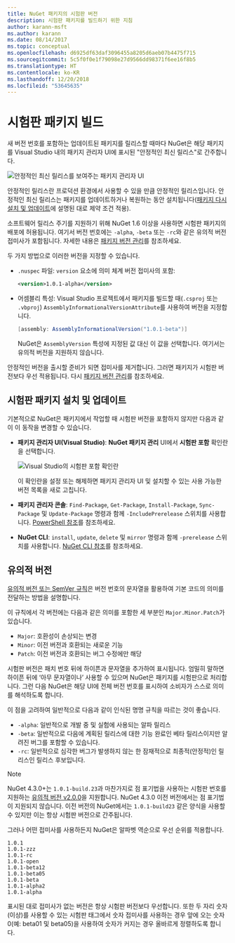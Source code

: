 ```yaml
---
title: NuGet 패키지의 시험판 버전
description: 시험판 패키지를 빌드하기 위한 지침
author: karann-msft
ms.author: karann
ms.date: 08/14/2017
ms.topic: conceptual
ms.openlocfilehash: d6925df63daf3096455a8205d6aeb07b4475f715
ms.sourcegitcommit: 5c5f0f0e1f79098e27d9566dd98371f6ee16f8b5
ms.translationtype: HT
ms.contentlocale: ko-KR
ms.lasthandoff: 12/20/2018
ms.locfileid: "53645635"
---
```

# <a name="building-pre-release-packages"></a>시험판 패키지 빌드

새 버전 번호를 포함하는 업데이트된 패키지를 릴리스할 때마다 NuGet은 해당 패키지를 Visual Studio 내의 패키지 관리자 UI에 표시된 "안정적인 최신 릴리스"로 간주합니다.

![안정적인 최신 릴리스를 보여주는 패키지 관리자 UI](media/Prerelease_01-LatestStable.png)

안정적인 릴리스란 프로덕션 환경에서 사용할 수 있을 만큼 안정적인 릴리스입니다. 안정적인 최신 릴리스는 패키지를 업데이트하거나 복원하는 동안 설치됩니다([패키지 다시 설치 및 업데이트](../consume-packages/reinstalling-and-updating-packages.md)에 설명된 대로 제약 조건 적용).

소프트웨어 릴리스 주기를 지원하기 위해 NuGet 1.6 이상을 사용하면 시험판 패키지의 배포에 허용됩니다. 여기서 버전 번호에는 `-alpha`, `-beta` 또는 `-rc`와 같은 유의적 버전 접미사가 포함됩니다. 자세한 내용은 [패키지 버전 관리](../reference/package-versioning.md#pre-release-versions)를 참조하세요.

두 가지 방법으로 이러한 버전을 지정할 수 있습니다.

- `.nuspec` 파일: `version` 요소에 의미 체계 버전 접미사의 포함:

    ```xml
    <version>1.0.1-alpha</version>
    ```

- 어셈블리 특성: Visual Studio 프로젝트에서 패키지를 빌드할 때(`.csproj` 또는 `.vbproj`) `AssemblyInformationalVersionAttribute`를 사용하여 버전을 지정합니다.

    ```cs
    [assembly: AssemblyInformationalVersion("1.0.1-beta")]
    ```

    NuGet은 `AssemblyVersion` 특성에 지정된 값 대신 이 값을 선택합니다. 여기서는 유의적 버전을 지원하지 않습니다.

안정적인 버전을 출시할 준비가 되면 접미사를 제거합니다. 그러면 패키지가 시험판 버전보다 우선 적용됩니다. 다시 [패키지 버전 관리](../reference/package-versioning.md#pre-release-versions)를 참조하세요.

## <a name="installing-and-updating-pre-release-packages"></a>시험판 패키지 설치 및 업데이트

기본적으로 NuGet은 패키지에서 작업할 때 시험판 버전을 포함하지 않지만 다음과 같이 이 동작을 변경할 수 있습니다.

- **패키지 관리자 UI(Visual Studio)**: **NuGet 패키지 관리** UI에서 **시험판 포함** 확인란을 선택합니다.

    ![Visual Studio의 시험판 포함 확인란](media/Prerelease_02-CheckPrerelease.png)

    이 확인란을 설정 또는 해제하면 패키지 관리자 UI 및 설치할 수 있는 사용 가능한 버전 목록을 새로 고칩니다.

- **패키지 관리자 콘솔**: `Find-Package`, `Get-Package`, `Install-Package`, `Sync-Package` 및 `Update-Package` 명령과 함께 `-IncludePrerelease` 스위치를 사용합니다. [PowerShell 참조](../tools/powershell-reference.md)를 참조하세요.

- **NuGet CLI**: `install`, `update`, `delete` 및 `mirror` 명령과 함께 `-prerelease` 스위치를 사용합니다. [NuGet CLI 참조](../tools/nuget-exe-cli-reference.md)를 참조하세요.

## <a name="semantic-versioning"></a>유의적 버전

[유의적 버전 또는 SemVer 규칙](http://semver.org/spec/v1.0.0.html)은 버전 번호의 문자열을 활용하여 기본 코드의 의미를 전달하는 방법을 설명합니다.

이 규칙에서 각 버전에는 다음과 같은 의미를 포함한 세 부분인 `Major.Minor.Patch`가 있습니다.

- `Major`: 호환성이 손상되는 변경
- `Minor`: 이전 버전과 호환되는 새로운 기능
- `Patch`: 이전 버전과 호환되는 버그 수정에만 해당

시험판 버전은 패치 번호 뒤에 하이픈과 문자열을 추가하여 표시됩니다. 엄밀히 말하면 하이픈 뒤에 ‘아무 문자열이나’ 사용할 수 있으며 NuGet은 패키지를 시험판으로 처리합니다. 그런 다음 NuGet은 해당 UI에 전체 버전 번호를 표시하여 소비자가 스스로 의미를 해석하도록 합니다.

이 점을 고려하여 일반적으로 다음과 같이 인식된 명명 규칙을 따르는 것이 좋습니다.

- `-alpha`: 일반적으로 개발 중 및 실험에 사용되는 알파 릴리스
- `-beta`: 일반적으로 다음에 계획된 릴리스에 대한 기능 완료인 베타 릴리스이지만 알려진 버그를 포함할 수 있습니다.
- `-rc`: 일반적으로 심각한 버그가 발생하지 않는 한 잠재적으로 최종적(안정적)인 릴리스인 릴리스 후보입니다.

> [!Note]
> NuGet 4.3.0+는 `1.0.1-build.23`과 마찬가지로 점 표기법을 사용하는 시험판 번호를 지원하는 [유의적 버전 v2.0.0](http://semver.org/spec/v2.0.0.html)을 지원합니다. NuGet 4.3.0 이전 버전에서는 점 표기법이 지원되지 않습니다. 이전 버전의 NuGet에서는 `1.0.1-build23` 같은 양식을 사용할 수 있지만 이는 항상 시험판 버전으로 간주됩니다.

그러나 어떤 접미사를 사용하든지 NuGet은 알파벳 역순으로 우선 순위를 적용합니다.

    1.0.1
    1.0.1-zzz
    1.0.1-rc
    1.0.1-open
    1.0.1-beta12
    1.0.1-beta05
    1.0.1-beta
    1.0.1-alpha2
    1.0.1-alpha

표시된 대로 접미사가 없는 버전은 항상 시험판 버전보다 우선합니다. 또한 두 자리 숫자(이상)를 사용할 수 있는 시험판 태그에서 숫자 접미사를 사용하는 경우 앞에 오는 숫자 0(예: beta01 및 beta05)을 사용하여 숫자가 커지는 경우 올바르게 정렬하도록 합니다.
